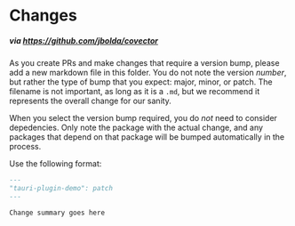 # Changes
##### via https://github.com/jbolda/covector

As you create PRs and make changes that require a version bump, please add a new markdown file in this folder. You do not note the version *number*, but rather the type of bump that you expect: major, minor, or patch. The filename is not important, as long as it is a `.md`, but we recommend it represents the overall change for our sanity.

When you select the version bump required, you do *not* need to consider depedencies. Only note the package with the actual change, and any packages that depend on that package will be bumped automatically in the process.

Use the following format:
```md
---
"tauri-plugin-demo": patch
---

Change summary goes here

```
